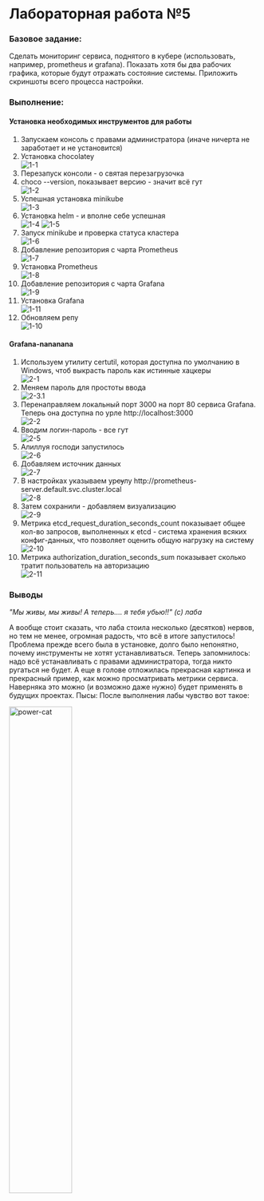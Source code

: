 <b><h1>Лабораторная работа №5</h1></b>

<b><h3>Базовое задание:</h3></b>
Сделать мониторинг сервиса, поднятого в кубере (использовать, например, prometheus и grafana). Показать хотя бы два рабочих графика, которые будут отражать состояние системы. Приложить скриншоты всего процесса настройки.

<b><h3>Выполнение:</h3></b>
<h4>Установка необходимых инструментов для работы</h4>
<ol>
  <li>Запускаем консоль с правами администратора (иначе ничерта не заработает и не установится)</li>
  <li>Установка chocolatey</li> 
  <img src="https://github.com/elyaroman/cloud-systems-and-technologies/blob/main/lab%205/images/basic/1-1.jpg" alt="1-1" title="title">

  <li>Перезапуск консоли - о святая перезагрузочка</li>

  <li>choco --version, показывает версию - значит всё гут</li>
  <img src="https://github.com/elyaroman/cloud-systems-and-technologies/blob/main/lab%205/images/basic/1-2.jpg" alt="1-2" title="title">

  <li>Успешная установка minikube</li>
  <img src="https://github.com/elyaroman/cloud-systems-and-technologies/blob/main/lab%205/images/basic/1-3.jpg" alt="1-3" title="title">
  
  <li>Установка helm - и вполне себе успешная</li>
  <img src="https://github.com/elyaroman/cloud-systems-and-technologies/blob/main/lab%205/images/basic/1-4.jpg" alt="1-4" title="title">
  <img src="https://github.com/elyaroman/cloud-systems-and-technologies/blob/main/lab%205/images/basic/1-5.jpg" alt="1-5" title="title">
    
  <li>Запуск minikube и проверка статуса кластера</li>
  <img src="https://github.com/elyaroman/cloud-systems-and-technologies/blob/main/lab%205/images/basic/1-6.jpg" alt="1-6" title="title">
 
  <li>Добавление репозитория с чарта Prometheus</li>
  <img src="https://github.com/elyaroman/cloud-systems-and-technologies/blob/main/lab%205/images/basic/1-7.jpg" alt="1-7" title="title">
  
  <li>Установка Prometheus</li>
  <img src="https://github.com/elyaroman/cloud-systems-and-technologies/blob/main/lab%205/images/basic/1-8.jpg" alt="1-8" title="title">
 
  <li>Добавление репозитория с чарта Grafana</li>
  <img src="https://github.com/elyaroman/cloud-systems-and-technologies/blob/main/lab%205/images/basic/1-9.jpg" alt="1-9" title="title">
  
   <li>Установка Grafana</li>
  <img src="https://github.com/elyaroman/cloud-systems-and-technologies/blob/main/lab%205/images/basic/1-11.jpg" alt="1-11" title="title">
  
   <li>Обновляем репу</li>
  <img src="https://github.com/elyaroman/cloud-systems-and-technologies/blob/main/lab%205/images/basic/1-10.jpg" alt="1-10" title="title">  
</ol>

<h4>Grafana-nananana</h4>
<ol>
  <li>Используем утилиту certutil, которая доступна по умолчанию в Windows, чтоб выкрасть пароль как истинные хацкеры</li>
  <img src="https://github.com/elyaroman/cloud-systems-and-technologies/blob/main/lab%205/images/basic/2-1.jpg" alt="2-1" title="title"> 
  
  <li>Меняем пароль для простоты ввода</li>
  <img src="https://github.com/elyaroman/cloud-systems-and-technologies/blob/main/lab%205/images/basic/2-3.1.jpg" alt="2-3.1" title="title">
  
  <li>Перенаправляем локальный порт 3000 на порт 80 сервиса Grafana. Теперь она доступна по урле http://localhost:3000</li>
   <img src="https://github.com/elyaroman/cloud-systems-and-technologies/blob/main/lab%205/images/basic/2-2.jpg" alt="2-2" title="title"> 
   
  <li>Вводим логин-пароль - все гут</li>
  <img src="https://github.com/elyaroman/cloud-systems-and-technologies/blob/main/lab%205/images/basic/2-5.jpg" alt="2-5" title="title">  
  
  <li>Алиллуя господи запустилось</li>
  <img src="https://github.com/elyaroman/cloud-systems-and-technologies/blob/main/lab%205/images/basic/2-6.jpg" alt="2-6" title="title">  
  
  <li>Добавляем источник данных</li>
  <img src="https://github.com/elyaroman/cloud-systems-and-technologies/blob/main/lab%205/images/basic/2-7.jpg" alt="2-7" title="title">  
  
  <li>В настройках указываем ур<s>су</s>лу http://prometheus-server.default.svc.cluster.local</li>
  <img src="https://github.com/elyaroman/cloud-systems-and-technologies/blob/main/lab%205/images/basic/2-8.jpg" alt="2-8" title="title">   
  
  <li>Затем сохранили - добавляем визуализацию</li>
  <img src="https://github.com/elyaroman/cloud-systems-and-technologies/blob/main/lab%205/images/basic/2-9.jpg" alt="2-9" title="title">  
  
  <li>Метрика etcd_request_duration_seconds_count показывает общее кол-во запросов, выполненных к etcd - система хранения всяких конфиг-данных, что позволяет оценить общую нагрузку на систему</li>
  <img src="https://github.com/elyaroman/cloud-systems-and-technologies/blob/main/lab%205/images/basic/2-10.jpg" alt="2-10" title="title"> 
  
  <li>Метрика authorization_duration_seconds_sum показывает сколько тратит пользователь на авторизацию</li>
  <img src="https://github.com/elyaroman/cloud-systems-and-technologies/blob/main/lab%205/images/basic/2-11.jpg" alt="2-11" title="title"> 
</ol>

<b><h3>Выводы</h3></b>
<i>"Мы живы, мы живы! А теперь.... я тебя убью!!" (с) лаба</i>

А вообще стоит сказать, что лаба стоила несколько (десятков) нервов, но тем не менее, огромная радость, что всё в итоге запустилось! Проблема прежде всего была в установке, долго было непонятно, почему инструменты не хотят устанавливаться. Теперь запомнилось: надо всё устанавливать с правами администратора, тогда никто ругаться не будет. А еще в голове отложилась прекрасная картинка и прекрасный пример, как можно просматривать метрики сервиса. Наверняка это можно (и возможно даже нужно) будет применять в будущих проектах.
Пысы: После выполнения лабы чувство вот такое:

<img src="https://github.com/elyaroman/cloud-systems-and-technologies/blob/main/lab%205/images/basic/power_cat.jpg" alt="power-cat" title="title" style="width: 50%">
